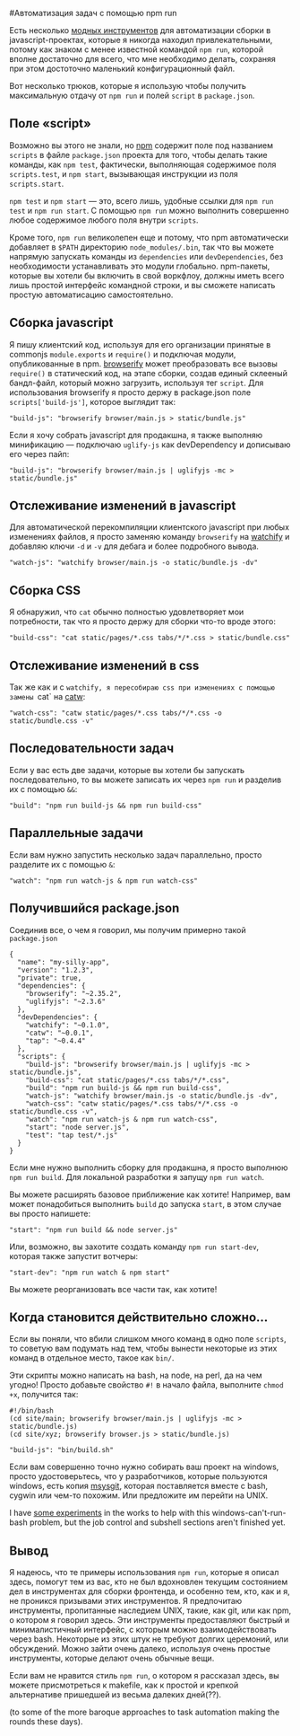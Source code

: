 #Автоматизация задач с помощью npm run

Есть несколько [модных инструментов][1] для автоматизации сборки 
в javascript-проектах, которые я никогда находил привлекательными, потому как
знаком с менее известной командой `npm run`, которой вполне достаточно для всего,
что мне необходимо делать, сохраняя при этом достоточно маленький
конфигурационный файл.

Вот несколько трюков, которые я использую чтобы получить максимальную отдачу от 
`npm run` и полей `script` в `package.json`.

## Поле «script»

Возможно вы этого не знали, но [npm][2] содержит поле под названием `scripts`
в файле `package.json` проекта для того, чтобы делать такие команды, как `npm test`,
фактически, выполняющая содержимое поля `scripts.test`, и `npm start`, вызывающая
инструкции из поля `scripts.start`.

`npm test` и `npm start` — это, всего лишь, удобные ссылки для `npm run test` и
`npm run start`. С помощью `npm run` можно выполнить совершенно любое
содержимое любого поля внутри `scripts`.

Кроме того, `npm run` великолепен еще и потому, что npm автоматически добавляет
в `$PATH` директорию `node_modules/.bin`, так что вы можете напрямую запускать
команды из `dependencies` или `devDependencies`, без необходимости
устанавливать это модули глобально. npm-пакеты, которые вы хотели бы включить
в свой воркфлоу, должны иметь всего лишь простой интерфейс командной строки, и
вы сможете написать простую автоматисацию самостоятельно.

## Сборка javascript

Я пишу клиентский код, используя для его организации принятые в commonjs 
`module.exports` и `require()` и подключая модули, опубликованные в npm. 
[browserify][3] может преобразовать все вызовы `require()` в статический код,
на этапе сборки, создав единый склееный бандл-файл, который можно загрузить,
используя тег `script`. Для использования browserify я просто держу
в package.json поле `scripts['build-js']`, которое выглядит так:

    "build-js": "browserify browser/main.js > static/bundle.js"

Если я хочу собрать javascript для продакшна, я также выполняю минификацию —
подключаю `uglify-js` как devDependency и дописываю его через пайп:

    "build-js": "browserify browser/main.js | uglifyjs -mc > static/bundle.js"

## Отслеживание изменений в javascript

Для автоматической перекомпиляции клиентского javascript при любых изменениях
файлов, я просто заменяю команду `browserify` на [watchify][4] и добавляю ключи
`-d` и `-v` для дебага и более подробного вывода.

    "watch-js": "watchify browser/main.js -o static/bundle.js -dv"

## Сборка CSS

Я обнаружил, что `cat` обычно полностью удовлетворяет мои потребности, так что
я просто держу для сборки что-то вроде этого:

    "build-css": "cat static/pages/*.css tabs/*/*.css > static/bundle.css"

## Отслеживание изменений в  css

Так же как и с `watchify, я пересобираю css при изменениях с помощью замены `cat`
на [catw][5]:

    "watch-css": "catw static/pages/*.css tabs/*/*.css -o static/bundle.css -v"

## Последовательности задач

Если у вас есть две задачи, которые вы хотели бы запускать последовательно, то
вы можете записать их через `npm run` и разделив их с помощью `&&`:

    "build": "npm run build-js && npm run build-css"

## Параллельные задачи

Если вам нужно запустить несколько задач параллельно, просто разделите их
с помощью `&`:

    "watch": "npm run watch-js & npm run watch-css"

## Получившийся package.json

Соединив все, о чем я говорил, мы получим примерно такой `package.json`

    {
      "name": "my-silly-app",
      "version": "1.2.3",
      "private": true,
      "dependencies": {
        "browserify": "~2.35.2",
        "uglifyjs": "~2.3.6"
      },
      "devDependencies": {
        "watchify": "~0.1.0",
        "catw": "~0.0.1",
        "tap": "~0.4.4"
      },
      "scripts": {
        "build-js": "browserify browser/main.js | uglifyjs -mc > static/bundle.js",
        "build-css": "cat static/pages/*.css tabs/*/*.css",
        "build": "npm run build-js && npm run build-css",
        "watch-js": "watchify browser/main.js -o static/bundle.js -dv",
        "watch-css": "catw static/pages/*.css tabs/*/*.css -o static/bundle.css -v",
        "watch": "npm run watch-js & npm run watch-css",
        "start": "node server.js",
        "test": "tap test/*.js"
      }
    }

Если мне нужно выполнить сборку для продакшна, я просто выполнюю `npm run build`.
Для локальной разработки я запущу `npm run watch`.

Вы можете расширять базовое приближение как хотите! Например, вам может
понадобиться выполнить `build` до запуска `start`, в этом случае вы просто
напишете:

    "start": "npm run build && node server.js"

Или, возможно, вы захотите создать команду `npm run start-dev`, которая также
запустит вотчеры:

    "start-dev": "npm run watch & npm start"

Вы можете реорганизовать все части так, как хотите!

## Когда становится действительно сложно…

Если вы поняли, что вбили слишком много команд в одно поле `scripts`, то советую
вам подумать над тем, чтобы вынести некоторые из этих команд в отдельное место,
такое как `bin/`.

Эти скрипты можно написать на bash, на node, на perl, да на чем угодно! Просто
добавьте свойство `#!` в начало файла, выполните `chmod +x`, получится так:

    #!/bin/bash
    (cd site/main; browserify browser/main.js | uglifyjs -mc > static/bundle.js)
    (cd site/xyz; browserify browser.js > static/bundle.js)

    "build-js": "bin/build.sh"

Если вам совершенно точно нужно собирать ваш проект на windows, просто
удостоверьтесь, что у разработчиков, которые пользуются windows, есть копия
[msysgit][6], которая поставляется вместе с bash, cygwin или чем-то похожим.
Или предложите им перейти на UNIX.

I have [some experiments][7] in the works to help with this windows-can't-run-
bash problem, but the job control and subshell sections aren't finished yet.

## Вывод

Я надеюсь, что те примеры использования `npm run`, которые я описал здесь, 
помогут тем из вас, кто не был вдохновлен текущим состоянием дел в инструментах
для сборки фронтенда, и особенно тем, кто, как и я, не проникся призывами
этих инструментов. Я предпочитаю инструменты, пропитанные наследием UNIX,
такие, как git, или как npm, о котором я говорил здесь. Эти инструменты
предоставляют быстрый и минималистичный интерфейс, с которым можно
взаимодействовать через bash. Некоторые из этих штук не требуют долгих церемоний,
или обсуждений. Можно зайти очень далеко, используя очень простые инструменты,
которые делают очень обычные вещи.

Если вам не нравится стиль `npm run`, о котором я рассказал здесь, вы можете
присмотреться к makefile, как к простой и крепкой альтернативе пришедшей из
весьма далеких дней(??).

(to some of the more baroque approaches to task automation making the rounds these days).


 [1]: http://gruntjs.com/
 [2]: https://npmjs.org
 [3]: http://browserify.org
 [4]: https://npmjs.org/package/watchify
 [5]: https://npmjs.org/package/catw
 [6]: https://github.com/msysgit/msysgit#the-build-environment
 [7]: https://npmjs.org/package/bashful
